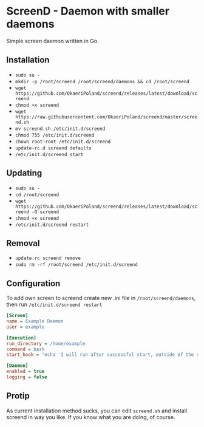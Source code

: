 # ScreenD - Daemon with smaller daemons
Simple screen daemon written in Go.

## Installation
- `sudo su -`
- `mkdir -p /root/screend /root/screend/daemons && cd /root/screend`
- `wget https://github.com/OkaeriPoland/screend/releases/latest/download/screend`
- `chmod +x screend`
- `wget https://raw.githubusercontent.com/OkaeriPoland/screend/master/screend.sh`
- `mv screend.sh /etc/init.d/screend`
- `chmod 755 /etc/init.d/screend`
- `chown root:root /etc/init.d/screend`
- `update-rc.d screend defaults`
- `/etc/init.d/screend start`

## Updating
- `sudo su -`
- `cd /root/screend`
- `wget https://github.com/OkaeriPoland/screend/releases/latest/download/screend -O screend`
- `chmod +x screend`
- `/etc/init.d/screend restart`

## Removal
- `update.rc screend remove`
- `sudo rm -rf /root/screend /etc/init.d/screend`

## Configuration
To add own screen to screend create new .ini file in `/root/screend/daemons`, then run `/etc/init.d/screend restart`

```ini
[Screen]
name = Example Daemon
user = example

[Execution]
run_directory = /home/example
command = bash
start_hook = "echo 'I will run after successful start, outside of the screen.' > /home/example/test.log"

[Daemon]
enabled = true
logging = false
```

## Protip
As current installation method sucks, you can edit `screend.sh` and install screend in way you like. If you know what you are doing, of course.
